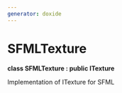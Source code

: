 ```yaml
---
generator: doxide
---
```



# SFMLTexture

**class SFMLTexture : public ITexture**

Implementation of ITexture for SFML


